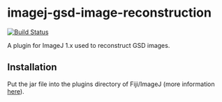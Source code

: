 # imagej-gsd-image-reconstruction

[![Build Status](https://travis-ci.org/IES-HelmholtzZentrumMunchen/imagej-gsd-image-reconstruction.svg?branch=master)](https://travis-ci.org/IES-HelmholtzZentrumMunchen/imagej-gsd-image-reconstruction)

A plugin for ImageJ 1.x used to reconstruct GSD images.

## Installation

Put the jar file into the plugins directory of Fiji/ImageJ (more information [here](https://imagej.net/Installing_3rd_party_plugins)).
